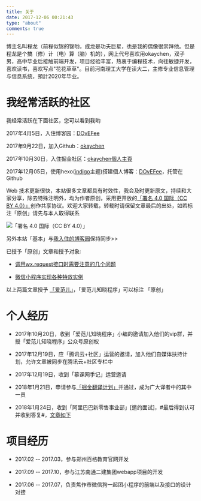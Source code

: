 ```yaml
---
title: 关于
date: 2017-12-06 00:21:43
type: "about"
comments: true
---
```


<i class="icon icon-book"></i> 博主名叫程龙（前程似锦的锦哟，成龙是功夫巨星，也是我的偶像很崇拜他。但是程龙是个搞（修）计（电）算（脑）机的），网上代号喜欢用okaychen，双子男，高中毕业后接触前端开发，项目经验丰富，热衷于编程技术，向往敏捷开发，喜欢读书，喜欢写点"花花草草"。目前河南理工大学在读大二，主修专业信息管理与信息系统，預計2020年毕业。

# 我经常活跃的社区

我经常活跃在下面社区，您可以看到我哟

2017年4月5日，入住博客园：[DOvEFee](https://www.cnblogs.com/okaychen)

2017年9月22日，加入Github：[okaychen](https://github.com/okaychen)

2017年10月30日，入住掘金社区：[okaychen個人主頁](https://juejin.im/user/59e3efdf6fb9a0451a756b78)

2017年12月05日，使用hexo([indigo](https://github.com/yscoder/hexo-theme-indigo)主题)搭建個人博客：[DOvEFee](http://www.chenqaq.com)，托管在Github

Web 技术更新很快，本站很多文章都具有时效性，我会及时更新原文，持续和大家分享，除去特殊注明外，均为作者原创，采用更开放的[「署名 4.0 国际（CC BY 4.0）」](https://creativecommons.org/licenses/by/4.0/deed.zh)创作共享协议。欢迎大家转载，转载时请保留文章最后的出处，如若标注「原创」请先与本人取得联系

![「署名 4.0 国际（CC BY 4.0）」](http://www.chenqaq.com/assets/images/cc-by.png)

<i class="icon icon-creative-commons"></i> 另外本站「基本」与[我入住的博客园](https://www.cnblogs.com/okaychen)保持同步>>

已授予「原创」文章和授予对象:

- [调用wx.request接口时需要注意的几个问题](https://www.cnblogs.com/okaychen/p/7655601.html)

- [微信小程序实现各种特效实例](https://www.cnblogs.com/okaychen/p/7616581.html)

<i class="icon icon-bookmark-o"></i> 以上两篇文章授予 [「爱范儿」](https://www.ifanr.com)，「爱范儿知晓程序」可以标注 「原创」


# 个人经历

- 2017年10月20日，收到「爱范儿知晓程序」小编的邀请加入他们的vip群，并授「爱范儿知晓程序」公众号原创权

- 2017年12月19日，应「腾讯云+社区」运营的邀请，加入他们自媒体扶持计划，允许文章被同步在腾讯云+社区专栏中

- 2017年12月19日，收到「慕课网手记」运营邀请

- 2018年1月21日，申请参与[「掘金翻译计划」](https://github.com/xitu/gold-miner)并通过，成为广大译者中的其中一员

- 2018年1月24日，收到「阿里巴巴新零售事业部」[邀约面试]，#最后得到认可并收到答复#，[文章如下](http://www.chenqaq.com/2018/01/25/life-aboutLife-job/)

# 项目经历

- 2017.02 -- 2017.03，参与郑州百格教育官网开发

- 2017.09 -- 2017.10，参与江苏南通二建集团webapp项目的开发

- 2017.06 -- 2017.07，负责焦作市微信狗一起团小程序的前端以及接口的设计对接

<!--<i class="icon icon-eye"></i> 在我的第一版简历中了解更多吧~

>[我的第一版简历（准备投递2018年暑假-前端开发实习岗位）](../../../../assets/resume/resume.html)

 # 联系我

![微信](../../../../assets/images/wechat.png) -->

<!-- `我的大学`期望完成的目标
  - 最后的"毕业证"
  - 希望有机会成为一名技术编辑签约作者
  - 我的秋招的目标是阿里前端

#### 拿到"河南理工大学的毕业证"？
这一纸证书代表了我在`河南理工大学`的四年，我完成了所有的课程任务，包含的是我这奋斗的四年的回忆。未来的路我们无法预料，有一天，它成为了我的救命稻草，也说不定呢。有时候会因为学历问题而自卑，如果有可能的话，希望将来的我还有机会跟着赵老师深造。但是我既然选择了工作，十年后的今天我仍不会后悔。

我的大学选择的路，我不后悔。

#### 成为一名"签约"技术编辑作者？ -->


  